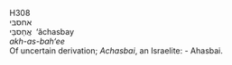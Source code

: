 <body>
  <p>H308<br>  אחסבּי  <br> אֲחַסבַּי  ‎  ‘ăchasbay  <br><i>akh-as-bah‘ee </i><br>Of uncertain derivation; <i>Achasbai</i>, an Israelite: - Ahasbai.<br></p>
 </body>